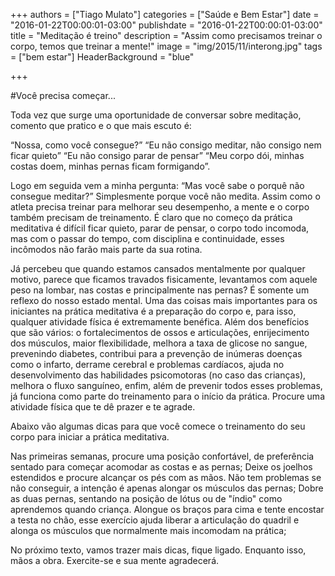 +++
authors = ["Tiago Mulato"]
categories = ["Saúde e Bem Estar"]
date = "2016-01-22T00:00:01-03:00"
publishdate = "2016-01-22T00:00:01-03:00"
title = "Meditação é treino"
description = "Assim como precisamos treinar o corpo, temos que treinar a mente!"
image = "img/2015/11/interong.jpg"
tags = ["bem estar"]
HeaderBackground = "blue"

+++

#Você precisa começar...

Toda vez que surge uma oportunidade de conversar sobre meditação, comento que pratico e o que mais escuto é:

“Nossa, como você consegue?”
“Eu não consigo meditar, não consigo nem ficar quieto”
“Eu não consigo parar de pensar”
“Meu corpo dói, minhas costas doem, minhas pernas ficam formigando”.

Logo em seguida vem a minha pergunta: “Mas você sabe o porquê não consegue meditar?”
Simplesmente porque você não medita. Assim como o atleta precisa treinar para melhorar seu desempenho, a mente e o corpo também precisam de treinamento. É claro que no começo da prática meditativa é difícil ficar quieto, parar de pensar, o corpo todo incomoda, mas com o passar do tempo, com disciplina e continuidade, esses incômodos não farão mais parte da sua rotina.

Já percebeu que quando estamos cansados mentalmente por qualquer motivo, parece que ficamos travados fisicamente, levantamos com aquele peso na lombar, nas costas e principalmente nas pernas?  É somente um reflexo do nosso estado mental.
 Uma das coisas mais importantes para os iniciantes na prática meditativa é a preparação do corpo e, para isso, qualquer atividade física é extremamente benéfica. Além dos benefícios que são vários: o fortalecimentos de ossos e articulações, enrijecimento dos músculos, maior flexibilidade, melhora a taxa de glicose no sangue, prevenindo diabetes, contribui para a prevenção de inúmeras doenças como o infarto, derrame cerebral e problemas cardíacos, ajuda no desenvolvimento das habilidades psicomotoras (no caso das crianças), melhora o fluxo sanguíneo, enfim, além de prevenir todos esses problemas, já funciona como parte do treinamento para o início da prática.
Procure uma atividade física que te dê prazer e te agrade.

Abaixo vão algumas dicas para que você comece o treinamento do seu corpo para iniciar a prática meditativa.

Nas primeiras semanas, procure uma posição confortável, de preferência sentado para começar acomodar as costas e as pernas;
Deixe os joelhos estendidos e procure alcançar os pés com as mãos. Não tem problemas se não conseguir, a intenção é apenas alongar os músculos das pernas;
Dobre as duas pernas, sentando na posição de lótus ou de "índio" como aprendemos quando criança. Alongue os braços para cima e tente encostar a testa no chão, esse exercício ajuda liberar a articulação do quadril e alonga os músculos que normalmente mais incomodam na prática;



No próximo texto, vamos trazer mais dicas, fique ligado. Enquanto isso, mãos a obra.
Exercite-se e sua mente agradecerá.
